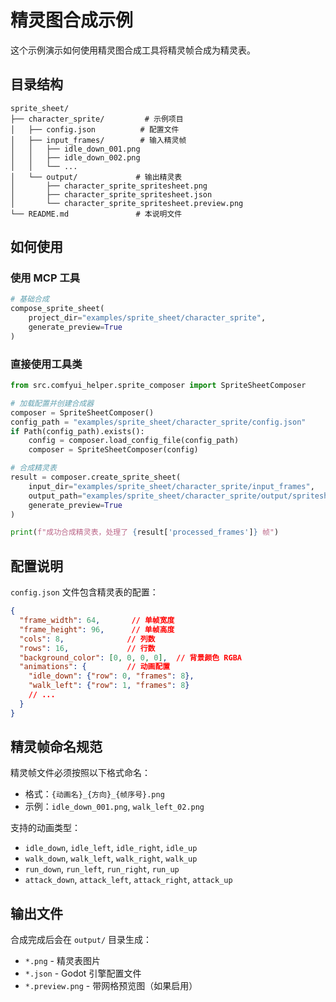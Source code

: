 # 精灵图合成示例

这个示例演示如何使用精灵图合成工具将精灵帧合成为精灵表。

## 目录结构

```
sprite_sheet/
├── character_sprite/         # 示例项目
│   ├── config.json          # 配置文件
│   ├── input_frames/        # 输入精灵帧
│   │   ├── idle_down_001.png
│   │   ├── idle_down_002.png
│   │   └── ...
│   └── output/             # 输出精灵表
│       ├── character_sprite_spritesheet.png
│       ├── character_sprite_spritesheet.json
│       └── character_sprite_spritesheet.preview.png
└── README.md               # 本说明文件
```

## 如何使用

### 使用 MCP 工具

```python
# 基础合成
compose_sprite_sheet(
    project_dir="examples/sprite_sheet/character_sprite",
    generate_preview=True
)
```

### 直接使用工具类

```python
from src.comfyui_helper.sprite_composer import SpriteSheetComposer

# 加载配置并创建合成器
composer = SpriteSheetComposer()
config_path = "examples/sprite_sheet/character_sprite/config.json"
if Path(config_path).exists():
    config = composer.load_config_file(config_path)
    composer = SpriteSheetComposer(config)

# 合成精灵表
result = composer.create_sprite_sheet(
    input_dir="examples/sprite_sheet/character_sprite/input_frames",
    output_path="examples/sprite_sheet/character_sprite/output/spritesheet.png",
    generate_preview=True
)

print(f"成功合成精灵表，处理了 {result['processed_frames']} 帧")
```

## 配置说明

`config.json` 文件包含精灵表的配置：

```json
{
  "frame_width": 64,       // 单帧宽度
  "frame_height": 96,      // 单帧高度
  "cols": 8,              // 列数
  "rows": 16,             // 行数
  "background_color": [0, 0, 0, 0],  // 背景颜色 RGBA
  "animations": {         // 动画配置
    "idle_down": {"row": 0, "frames": 8},
    "walk_left": {"row": 1, "frames": 8}
    // ...
  }
}
```

## 精灵帧命名规范

精灵帧文件必须按照以下格式命名：
- 格式：`{动画名}_{方向}_{帧序号}.png`
- 示例：`idle_down_001.png`, `walk_left_02.png`

支持的动画类型：
- `idle_down`, `idle_left`, `idle_right`, `idle_up`
- `walk_down`, `walk_left`, `walk_right`, `walk_up`
- `run_down`, `run_left`, `run_right`, `run_up`
- `attack_down`, `attack_left`, `attack_right`, `attack_up`

## 输出文件

合成完成后会在 `output/` 目录生成：
- `*.png` - 精灵表图片
- `*.json` - Godot 引擎配置文件
- `*.preview.png` - 带网格预览图（如果启用）